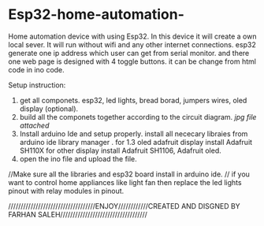 # Esp32-home-automation-
Home automation device with using Esp32. 
In this device it will create a own local sever. It will run without wifi and any other internet connections.
esp32 generate one ip address which user can get from serial monitor. and there one web page is designed with 4 toggle buttons. it can be change from html code in ino code.

Setup instruction:
1. get all componets. esp32, led lights, bread borad, jumpers wires, oled display (optional).
2. build all the componets together according to the circuit diagram. *jpg file attached*
3. Install arduino Ide and setup properly. install all nececary libraies from arduino ide library manager . for 1.3 oled adafruit display install Adafruit SH110X for other display install Adafruit SH1106, Adafruit oled.
4. open the ino file and upload the file.

 //Make sure all the libraries and esp32 board install in arduino ide. 
 // if you want to control home appliances like light fan then replace the led lights pinout with relay modules in pinout. 

 ///////////////////////////////////ENJOY////////////CREATED AND DISGNED BY FARHAN SALEH///////////////////////////////////
